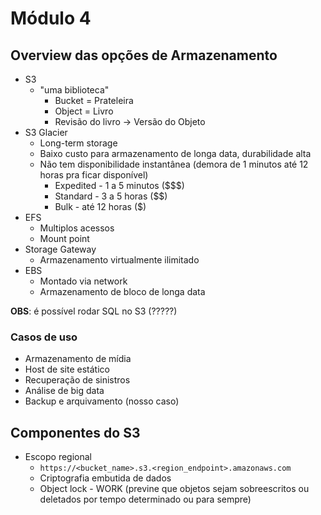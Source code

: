 # Módulo 4

## Overview das opções de Armazenamento

- S3
  - "uma biblioteca"
    - Bucket = Prateleira
    - Object = Livro
    - Revisão do livro -> Versão do Objeto
- S3 Glacier
  - Long-term storage
  - Baixo custo para armazenamento de longa data, durabilidade alta
  - Não tem disponibilidade instantânea (demora de 1 minutos até 12 horas pra ficar disponível)
    - Expedited - 1 a 5 minutos ($$$)
    - Standard - 3 a 5 horas ($$)
    - Bulk - até 12 horas ($)
- EFS
  - Multiplos acessos
  - Mount point
- Storage Gateway
  - Armazenamento virtualmente ilimitado
- EBS
  - Montado via network
  - Armazenamento de bloco de longa data


**OBS**: é possível rodar SQL no S3 (?????)

### Casos de uso
 - Armazenamento de mídia
 - Host de site estático
 - Recuperação de sinistros
 - Análise de big data
 - Backup e arquivamento (nosso caso)

## Componentes do S3
- Escopo regional
  - `https://<bucket_name>.s3.<region_endpoint>.amazonaws.com`
  - Criptografia embutida de dados
  - Object lock - WORK (previne que objetos sejam sobreescritos ou deletados por tempo determinado ou para sempre)